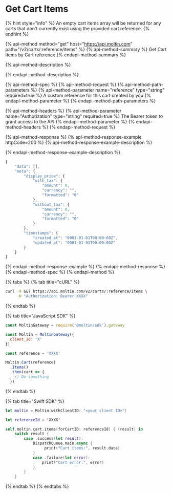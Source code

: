 # Get Cart Items

{% hint style="info" %}
An empty cart items array will be returned for any carts that don't currently exist using the provided cart reference.
{% endhint %}

{% api-method method="get" host="https://api.moltin.com" path="/v2/carts/:reference/items" %}
{% api-method-summary %}
Get Cart Items by Cart reference
{% endapi-method-summary %}

{% api-method-description %}

{% endapi-method-description %}

{% api-method-spec %}
{% api-method-request %}
{% api-method-path-parameters %}
{% api-method-parameter name="reference" type="string" required=true %}
A custom reference for this cart created by you
{% endapi-method-parameter %}
{% endapi-method-path-parameters %}

{% api-method-headers %}
{% api-method-parameter name="Authorization" type="string" required=true %}
The Bearer token to grant access to the API
{% endapi-method-parameter %}
{% endapi-method-headers %}
{% endapi-method-request %}

{% api-method-response %}
{% api-method-response-example httpCode=200 %}
{% api-method-response-example-description %}

{% endapi-method-response-example-description %}

```javascript
{
    "data": [],
    "meta": {
        "display_price": {
            "with_tax": {
                "amount": 0,
                "currency": "",
                "formatted": "0"
            },
            "without_tax": {
                "amount": 0,
                "currency": "",
                "formatted": "0"
            }
        },
        "timestamps": {
            "created_at": "0001-01-01T00:00:00Z",
            "updated_at": "0001-01-01T00:00:00Z"
        }
    }
}
```
{% endapi-method-response-example %}
{% endapi-method-response %}
{% endapi-method-spec %}
{% endapi-method %}

{% tabs %}
{% tab title="cURL" %}
```bash
curl -X GET https://api.moltin.com/v2/carts/:reference/items \
     -H "Authorization: Bearer XXXX"
```
{% endtab %}

{% tab title="JavaScript SDK" %}
```javascript
const MoltinGateway = require('@moltin/sdk').gateway

const Moltin = MoltinGateway({
  client_id: 'X'
})

const reference = 'XXXX'

Moltin.Cart(reference)
  .Items()
  .then(cart => {
    // Do something
  })
```
{% endtab %}

{% tab title="Swift SDK" %}
```swift
let moltin = Moltin(withClientID: "<your client ID>")

let referenceId = 'XXXX'

self.moltin.cart.items(forCartID: referenceId) { (result) in
    switch result {
        case .success(let result):
            DispatchQueue.main.async {
                 print("Cart items:", result.data)
            }
            case .failure(let error):
                print("Cart error:", error)
            }
        }
    }

```
{% endtab %}
{% endtabs %}

